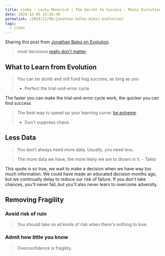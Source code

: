 ```yaml
---
title: Links - Lucky Maverick | The Secret to Success - Mimic Evolution
date: 2024-12-06 15:26:30
permalink: /2024/12/06/jonathan-bales-mimic-evolution/
tags:
  - links
---
```


Sharing this post from [Jonathan Bales on Evolution](https://luckymaverick.substack.com/p/evolution).

> most decisions [really don't matter](https://luckymaverick.substack.com/p/how-to-improve-your-decisions-immediately).

## What to Learn from Evolution

> You can be dumb and still fund hug success, as long as you
>
> - Perfect the trial-and-error cycle

The faster you can make the trial-and-error cycle work, the quicker you can find success

> The best way to speed up your learning curve: [be extreme](https://luckymaverick.substack.com/p/how-to-get-better-at-anything-asap).
>
> - Don't suppress chaos

## Less Data

> You don’t always need more data. Usually, you need less.

> The more data we have, the more likely we are to drown in it. - Taleb

This quote is so true, we wait to make a decision when we have way too much information. We could have made an educated decision months ago, but we continually delay to reduce our risk of failure. If you don't take chances, you'll never fail, but you'll also never learn to overcome adversity.

## Removing Fragility

### Avoid risk of ruin

> You should take on all kinds of risk when there's nothing to lose.

### Admit how little you know

> Overconfidence is fragility.
